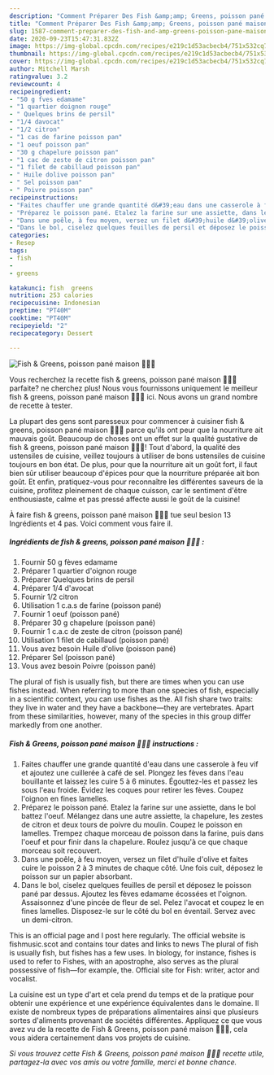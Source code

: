 ```yaml
---
description: "Comment Préparer Des Fish &amp;amp; Greens, poisson pané maison 🍋🥣🌱"
title: "Comment Préparer Des Fish &amp;amp; Greens, poisson pané maison 🍋🥣🌱"
slug: 1587-comment-preparer-des-fish-and-amp-greens-poisson-pane-maison
date: 2020-09-23T15:47:31.832Z
image: https://img-global.cpcdn.com/recipes/e219c1d53acbecb4/751x532cq70/fish-greens-poisson-pane-maison-🍋🥣🌱-photo-principale-de-la-recette.jpg
thumbnail: https://img-global.cpcdn.com/recipes/e219c1d53acbecb4/751x532cq70/fish-greens-poisson-pane-maison-🍋🥣🌱-photo-principale-de-la-recette.jpg
cover: https://img-global.cpcdn.com/recipes/e219c1d53acbecb4/751x532cq70/fish-greens-poisson-pane-maison-🍋🥣🌱-photo-principale-de-la-recette.jpg
author: Mitchell Marsh
ratingvalue: 3.2
reviewcount: 4
recipeingredient:
- "50 g fves edamame"
- "1 quartier doignon rouge"
- " Quelques brins de persil"
- "1/4 davocat"
- "1/2 citron"
- "1 cas de farine poisson pan"
- "1 oeuf poisson pan"
- "30 g chapelure poisson pan"
- "1 cac de zeste de citron poisson pan"
- "1 filet de cabillaud poisson pan"
- " Huile dolive poisson pan"
- " Sel poisson pan"
- " Poivre poisson pan"
recipeinstructions:
- "Faites chauffer une grande quantité d&#39;eau dans une casserole à feu vif et ajoutez une cuillerée à café de sel. Plongez les fèves dans l&#39;eau bouillante et laissez les cuire 5 à 6 minutes. Égouttez-les et passez les sous l&#39;eau froide. Évidez les coques pour retirer les fèves. Coupez l&#39;oignon en fines lamelles."
- "Préparez le poisson pané. Etalez la farine sur une assiette, dans le bol battez l&#39;oeuf. Mélangez dans une autre assiette, la chapelure, les zestes de citron et deux tours de poivre du moulin. Coupez le poisson en lamelles. Trempez chaque morceau de poisson dans la farine, puis dans l&#39;oeuf et pour finir dans la chapelure. Roulez jusqu&#39;à ce que chaque morceau soit recouvert."
- "Dans une poêle, à feu moyen, versez un filet d&#39;huile d&#39;olive et faites cuire le poisson 2 à 3 minutes de chaque côté. Une fois cuit, déposez le poisson sur un papier absorbant."
- "Dans le bol, ciselez quelques feuilles de persil et déposez le poisson pané par dessus. Ajoutez les fèves edamame écossées et l&#39;oignon. Assaisonnez d&#39;une pincée de fleur de sel. Pelez l&#39;avocat et coupez le en fines lamelles. Disposez-le sur le côté du bol en éventail. Servez avec un demi-citron."
categories:
- Resep
tags:
- fish
- 
- greens

katakunci: fish  greens 
nutrition: 253 calories
recipecuisine: Indonesian
preptime: "PT40M"
cooktime: "PT40M"
recipeyield: "2"
recipecategory: Dessert

---
```



![Fish &amp; Greens, poisson pané maison 🍋🥣🌱](https://img-global.cpcdn.com/recipes/e219c1d53acbecb4/751x532cq70/fish-greens-poisson-pane-maison-🍋🥣🌱-photo-principale-de-la-recette.jpg)

Vous recherchez la recette fish &amp; greens, poisson pané maison 🍋🥣🌱 parfaite? ne cherchez plus! Nous vous fournissons uniquement le meilleur fish &amp; greens, poisson pané maison 🍋🥣🌱 ici. Nous avons un grand nombre de recette à tester.

La plupart des gens sont paresseux pour commencer à cuisiner fish &amp; greens, poisson pané maison 🍋🥣🌱 parce qu'ils ont peur que la nourriture ait mauvais goût. Beaucoup de choses ont un effet sur la qualité gustative de fish &amp; greens, poisson pané maison 🍋🥣🌱! Tout d'abord, la qualité des ustensiles de cuisine, veillez toujours à utiliser de bons ustensiles de cuisine toujours en bon état. De plus, pour que la nourriture ait un goût fort, il faut bien sûr utiliser beaucoup d'épices pour que la nourriture préparée ait bon goût. Et enfin, pratiquez-vous pour reconnaître les différentes saveurs de la cuisine, profitez pleinement de chaque cuisson, car le sentiment d'être enthousiaste, calme et pas pressé affecte aussi le goût de la cuisine!

<!--inarticleads1-->

À faire fish &amp; greens, poisson pané maison 🍋🥣🌱 tue seul besion 13 Ingrédients et 4 pas. Voici comment vous faire il.

##### Ingrédients de fish &amp; greens, poisson pané maison 🍋🥣🌱 :

1. Fournir 50 g fèves edamame
1. Préparer 1 quartier d&#39;oignon rouge
1. Préparer  Quelques brins de persil
1. Préparer 1/4 d&#39;avocat
1. Fournir 1/2 citron
1. Utilisation 1 c.a.s de farine (poisson pané)
1. Fournir 1 oeuf (poisson pané)
1. Préparer 30 g chapelure (poisson pané)
1. Fournir 1 c.a.c de zeste de citron (poisson pané)
1. Utilisation 1 filet de cabillaud (poisson pané)
1. Vous avez besoin  Huile d&#39;olive (poisson pané)
1. Préparer  Sel (poisson pané)
1. Vous avez besoin  Poivre (poisson pané)


The plural of fish is usually fish, but there are times when you can use fishes instead. When referring to more than one species of fish, especially in a scientific context, you can use fishes as the. All fish share two traits: they live in water and they have a backbone—they are vertebrates. Apart from these similarities, however, many of the species in this group differ markedly from one another. 

<!--inarticleads2-->

##### Fish &amp; Greens, poisson pané maison 🍋🥣🌱 instructions :

1. Faites chauffer une grande quantité d&#39;eau dans une casserole à feu vif et ajoutez une cuillerée à café de sel. Plongez les fèves dans l&#39;eau bouillante et laissez les cuire 5 à 6 minutes. Égouttez-les et passez les sous l&#39;eau froide. Évidez les coques pour retirer les fèves. Coupez l&#39;oignon en fines lamelles.
1. Préparez le poisson pané. Etalez la farine sur une assiette, dans le bol battez l&#39;oeuf. Mélangez dans une autre assiette, la chapelure, les zestes de citron et deux tours de poivre du moulin. Coupez le poisson en lamelles. Trempez chaque morceau de poisson dans la farine, puis dans l&#39;oeuf et pour finir dans la chapelure. Roulez jusqu&#39;à ce que chaque morceau soit recouvert.
1. Dans une poêle, à feu moyen, versez un filet d&#39;huile d&#39;olive et faites cuire le poisson 2 à 3 minutes de chaque côté. Une fois cuit, déposez le poisson sur un papier absorbant.
1. Dans le bol, ciselez quelques feuilles de persil et déposez le poisson pané par dessus. Ajoutez les fèves edamame écossées et l&#39;oignon. Assaisonnez d&#39;une pincée de fleur de sel. Pelez l&#39;avocat et coupez le en fines lamelles. Disposez-le sur le côté du bol en éventail. Servez avec un demi-citron.


This is an official page and I post here regularly. The official website is fishmusic.scot and contains tour dates and links to news The plural of fish is usually fish, but fishes has a few uses. In biology, for instance, fishes is used to refer to Fishes, with an apostrophe, also serves as the plural possessive of fish—for example, the. Official site for Fish: writer, actor and vocalist. 

<!--inarticleads1-->

<p>
La cuisine est un type d'art et cela prend du temps et de la pratique pour obtenir une expérience et une expérience équivalentes dans le domaine. Il existe de nombreux types de préparations alimentaires ainsi que plusieurs sortes d'aliments provenant de sociétés différentes. Appliquez ce que vous avez vu de la recette de Fish &amp; Greens, poisson pané maison 🍋🥣🌱, cela vous aidera certainement dans vos projets de cuisine.
</p>

<p>
<i>Si vous trouvez cette Fish &amp; Greens, poisson pané maison 🍋🥣🌱 recette utile, partagez-la avec vos amis ou votre famille, merci et bonne chance.</i>
</p>
